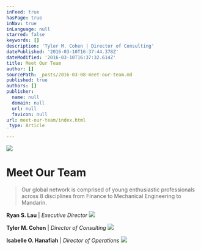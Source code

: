 ```yaml
---
inFeed: true
hasPage: true
inNav: true
inLanguage: null
starred: false
keywords: []
description: 'Tyler M. Cohen | Director of Consulting'
datePublished: '2016-03-10T16:37:44.378Z'
dateModified: '2016-03-10T16:37:32.614Z'
title: Meet Our Team
author: []
sourcePath: _posts/2016-03-08-meet-our-team.md
published: true
authors: []
publisher:
  name: null
  domain: null
  url: null
  favicon: null
url: meet-our-team/index.html
_type: Article

---
```

![](https://the-grid-user-content.s3-us-west-2.amazonaws.com/c932e4bc-a823-47ad-bb57-5eae2fa38930.png)

# Meet Our Team

> Our global network is comprised
> of young enthusiastic professionals across 8 disciplines from Finance to
> Mechanical Engineering to Mandarin.

**Ryan S. Lau** | _Executive Director_
![](https://s3-us-west-2.amazonaws.com/the-grid-img/p/1a35fd066c663fbf4e62319c4a1012da36616bcf.png)

**Tyler M. Cohen** | _Director of Consulting_
![](https://s3-us-west-2.amazonaws.com/the-grid-img/p/5df0592f36ffc97f85d08dbd977e658627c91a6b.png)

**Isabelle O. Hanafiah** | _Director of Operations_
![](https://s3-us-west-2.amazonaws.com/the-grid-img/p/88499a263385d547f20f877d504f054d6f68f752.png)